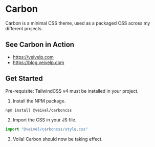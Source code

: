 # Carbon

Carbon is a minimal CSS theme, used as a packaged CSS across my different projects.

## See Carbon in Action

* https://veivelp.com
* https://blog.veivelp.com

## Get Started

Pre-requisite: TailwindCSS v4 must be installed in your project.

1. Install the NPM package.

```sh
npm install @veivel/carboncss
```

2. Import the CSS in your JS file.

```js
import "@veivel/carboncss/style.css"
```

3. Voila! Carbon should now be taking effect.
